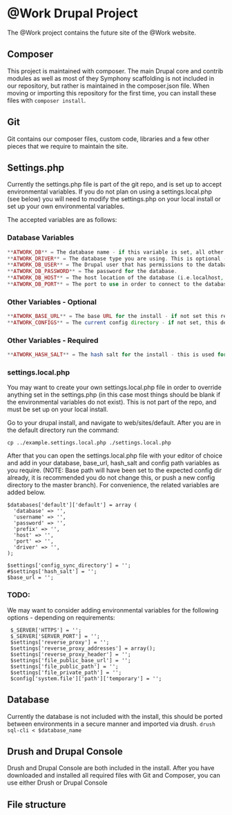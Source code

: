 # @Work Drupal Project
The @Work project contains the future site of the @Work website. 

## Composer
This project is maintained with composer. The main Drupal core and contrib modules as well as most of they Symphony scaffolding is not included in our repository, but rather is maintained in the composer.json file. When moving or importing this repository for the first time, you can install these files with ```composer install```. 

## Git
Git contains our composer files, custom code, libraries and a few other pieces that we require to maintain the site. 

## Settings.php
Currently the settings.php file is part of the git repo, and is set up to accept environmental variables. If you do not plan on using a settings.local.php (see below) you will need to modify the settings.php on your local install or set up your own environmental variables. 

The accepted variables are as follows:

### Database Variables
```php
**ATWORK_DB** = The database name - if this variable is set, all other database variables are assumed to be present.
**ATWORK_DRIVER** = The database type you are using. This is optional - if the variable is not set then it defaults to mysql.
**ATWORK_DB_USER** = The Drupal user that has permissions to the database.
**ATWORK_DB_PASSWORD** = The password for the database.
**ATWORK_DB_HOST** = The host location of the database (i.e.localhost, an IP or a pod).
**ATWORK_DB_PORT** = The port to use in order to connect to the database - traditionally 3306.
```

### Other Variables - Optional
```php
**ATWORK_BASE_URL** = The base URL for the install - if not set this remains blank.
**ATWORK_CONFIGS** = The current config directory - if not set, this defaults to '..configs/sync' - the location of our default configs in the repo.
```

### Other Variables - Required
```php
**ATWORK_HASH_SALT** = The hash salt for the install - this is used for security. Generally you would want this to match what the DB is expecting - but it is not necessary. If this variable is not set, hashsalt will be set to '', and youwill have to enter it manually before you can use the install. 
```

### settings.local.php
You may want to create your own settings.local.php file in order to override anything set in the settings.php (in this case most things should be blank if the environmental variables do not exist). This is not part of the repo, and must be set up on your local install. 

Go to your drupal install, and navigate to web/sites/default. After you are in the default directory run the command:

```shell
cp ../example.settings.local.php ./settings.local.php
```

After that you can open the settings.local.php file with your editor of choice and add in your database, base_url, hash_salt and config path variables as you require. (NOTE: Base path will have been set to the expected config dir already, it is recommended you do not change this, or push a new config directory to the master branch). For convenience, the related variables are added below. 

```
$databases['default']['default'] = array (
  'database' => '',
  'username' => '',
  'password' => '',
  'prefix' => '',
  'host' => '',
  'port' => '',
  'driver' => '',
);

$settings['config_sync_directory'] = '';
#$settings['hash_salt'] = '';
$base_url = '';

```
### TODO:
We may want to consider adding environmental variables for the following options - depending on requirements:
```
 $_SERVER['HTTPS'] = '';
 $_SERVER['SERVER_PORT'] = '';
 $settings['reverse_proxy'] = '';
 $settings['reverse_proxy_addresses'] = array();
 $settings['reverse_proxy_header'] = '';
 $settings['file_public_base_url'] = ''; 
 $settings['file_public_path'] = '';
 $settings['file_private_path'] = '';
 $config['system.file']['path']['temporary'] = '';
```


## Database
Currently the database is not included with the install, this should be ported between environments in a secure manner and imported via drush. ```drush sql-cli < $database_name```

## Drush and Drupal Console
Drush and Drupal Console are both included in the install. After you have downloaded and installed all required files with Git and Composer, you can use either Drush or Drupal Console 

## File structure
